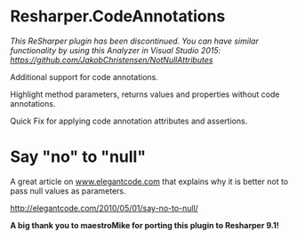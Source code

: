 Resharper.CodeAnnotations
=========================

_This ReSharper plugin has been discontinued. You can have similar functionality by using this Analyzer in Visual Studio 2015:
https://github.com/JakobChristensen/NotNullAttributes_

Additional support for code annotations. 

Highlight method parameters, returns values and properties without code annotations. 

Quick Fix for applying code annotation attributes and assertions.


Say "no" to "null"
==================

A great article on www.elegantcode.com that explains why it is better not to pass null values as parameters.

http://elegantcode.com/2010/05/01/say-no-to-null/

**A big thank you to maestroMike for porting this plugin to Resharper 9.1!**
